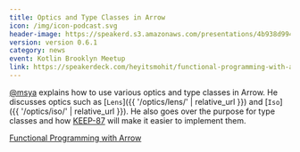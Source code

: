 ```yaml
---
title: Optics and Type Classes in Arrow
icon: /img/icon-podcast.svg
header-image: https://speakerd.s3.amazonaws.com/presentations/4b938d99415a416c8f908ac5302a66cb/slide_0.jpg
version: version 0.6.1
category: news
event: Kotlin Brooklyn Meetup
link: https://speakerdeck.com/heyitsmohit/functional-programming-with-arrow
---
```

[@msya](https://github.com/msya) explains how to use various optics and type classes in Arrow. He discusses optics such as
[`Lens`]({{ '/optics/lens/' | relative_url }}) and [`Iso`]({{ '/optics/iso/' | relative_url }}). He also goes over the purpose for type classes and how [KEEP-87](https://github.com/Kotlin/KEEP/pull/87) will make it easier to implement them.

[Functional Programming with Arrow](https://speakerdeck.com/heyitsmohit/functional-programming-with-arrow)
